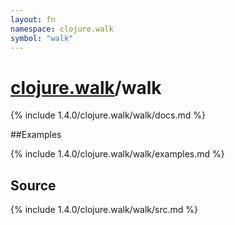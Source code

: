 ```yaml
---
layout: fn
namespace: clojure.walk
symbol: "walk"
---
```


# [clojure.walk](../)/walk

{% include 1.4.0/clojure.walk/walk/docs.md %}

##Examples

{% include 1.4.0/clojure.walk/walk/examples.md %}
## Source
{% include 1.4.0/clojure.walk/walk/src.md %}

